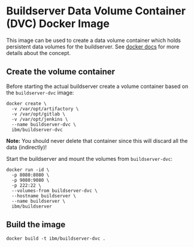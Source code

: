 # Buildserver Data Volume Container (DVC) Docker Image

This image can be used to create a data volume container which holds persistent data volumes for the buildserver. See [docker docs](http://docs.docker.com/v1.8/userguide/dockervolumes/#creating-and-mounting-a-data-volume-container) for more details about the concept.

## Create the volume container

Before starting the actual buildserver create a volume container based on the `buildserver-dvc` image:

```
docker create \
  -v /var/opt/artifactory \
  -v /var/opt/gitlab \
  -v /var/opt/jenkins \
  --name buildserver-dvc \
  ibm/buildserver-dvc
```

**Note:** You should never delete that container since this will discard all the data (indirectly)!

Start the buildserver and mount the volumes from `buildserver-dvc`:

```
docker run -id \
  -p 8080:8080 \
  -p 9080:9080 \
  -p 222:22 \
  --volumes-from buildserver-dvc \
  --hostname buildserver \
  --name buildserver \
  ibm/buildserver
```

## Build the image

```
docker build -t ibm/buildserver-dvc .
```
